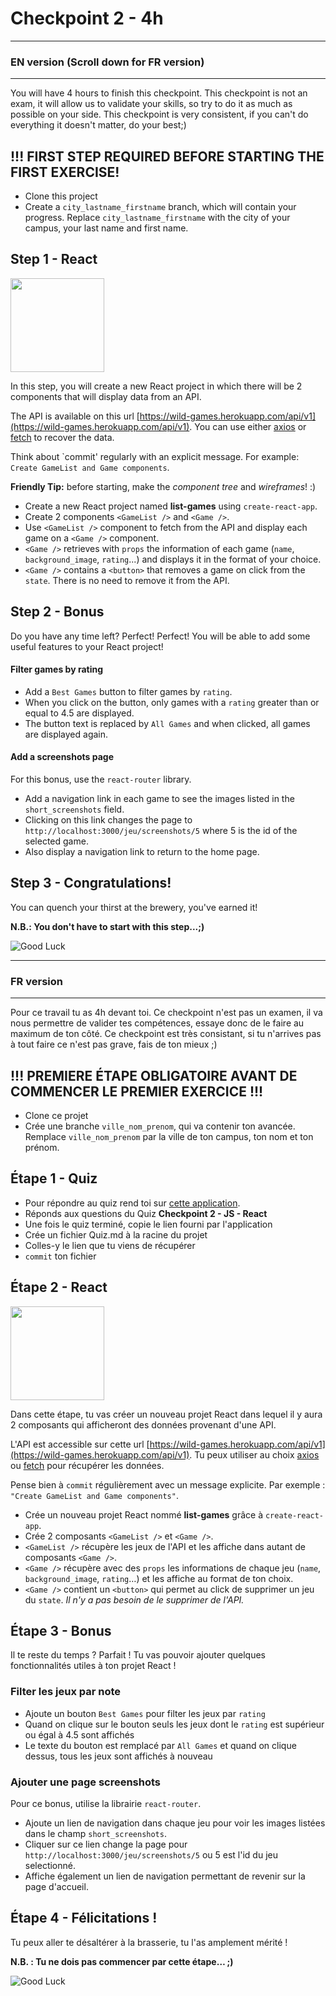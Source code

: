 # Checkpoint 2 - 4h

---
### EN version (Scroll down for FR version)
---

You will have 4 hours to finish this checkpoint. This checkpoint is not an exam, it will allow us to validate your skills, so try to do it as much as possible on your side.
This checkpoint is very consistent, if you can't do everything it doesn't matter, do your best;)

## !!! FIRST STEP REQUIRED BEFORE STARTING THE FIRST EXERCISE!

- Clone this project
- Create a `city_lastname_firstname` branch, which will contain your progress. Replace `city_lastname_firstname` with the city of your campus, your last name and first name.

## Step 1 - React

<img src="https://giphygifs.s3.amazonaws.com/media/14hVsVZomE4hj2/giphy.gif" height="150">

In this step, you will create a new React project in which there will be 2 components that will display data from an API.

The API is available on this url [https://wild-games.herokuapp.com/api/v1](https://wild-games.herokuapp.com/api/v1).
You can use either [axios](https://github.com/axios/axios) or [fetch](https://developer.mozilla.org/fr/docs/Web/API/Fetch_API/Using_Fetch) to recover the data.

Think about `commit' regularly with an explicit message. For example: ``Create GameList and Game components``.

**Friendly Tip:** before starting, make the *component tree* and *wireframes*! :)

- Create a new React project named **list-games** using `create-react-app`.
- Create 2 components `<GameList />` and `<Game />`.
- Use `<GameList />` component to fetch from the API and display each game on a `<Game />` component.
- `<Game />` retrieves with `props` the information of each game (`name`, `background_image`, `rating`...) and displays it in the format of your choice.
- `<Game />` contains a `<button>` that removes a game on click from the `state`. There is no need to remove it from the API.

## Step 2 - Bonus

Do you have any time left? Perfect! Perfect! You will be able to add some useful features to your React project!

#### Filter games by rating

- Add a `Best Games` button to filter games by `rating`.
- When you click on the button, only games with a `rating` greater than or equal to 4.5 are displayed.
- The button text is replaced by `All Games` and when clicked, all games are displayed again.

#### Add a screenshots page

For this bonus, use the `react-router` library.

- Add a navigation link in each game to see the images listed in the `short_screenshots` field. 
- Clicking on this link changes the page to `http://localhost:3000/jeu/screenshots/5` where 5 is the id of the selected game.
- Also display a navigation link to return to the home page.

## Step 3 - Congratulations!

You can quench your thirst at the brewery, you've earned it!

**N.B.: You don't have to start with this step...;)**

![Good Luck](https://media.giphy.com/media/AC1PtbdsJZyOQ/giphy.gif)


---
### FR version
---

Pour ce travail tu as 4h devant toi. Ce checkpoint n'est pas un examen, il va nous permettre de valider tes compétences, essaye donc de le faire au maximum de ton côté.
Ce checkpoint est très consistant, si tu n'arrives pas à tout faire ce n'est pas grave, fais de ton mieux ;)

## !!! PREMIERE ÉTAPE OBLIGATOIRE AVANT DE COMMENCER LE PREMIER EXERCICE !!!

- Clone ce projet
- Crée une branche `ville_nom_prenom`, qui va contenir ton avancée. Remplace `ville_nom_prenom` par la ville de ton campus, ton nom et ton prénom.

## Étape 1 - Quiz

- Pour répondre au quiz rend toi sur [cette application](https://wild-quiz-client.herokuapp.com/).
- Réponds aux questions du Quiz **Checkpoint 2 - JS - React**
- Une fois le quiz terminé, copie le lien fourni par l'application
- Crée un fichier Quiz.md à la racine du projet
- Colles-y le lien que tu viens de récupérer
- `commit` ton fichier

## Étape 2 - React

<img src="https://giphygifs.s3.amazonaws.com/media/14hVsVZomE4hj2/giphy.gif" height="150">

Dans cette étape, tu vas créer un nouveau projet React dans lequel il y aura 2 composants qui afficheront des données provenant d'une API.

L'API est accessible sur cette url [https://wild-games.herokuapp.com/api/v1](https://wild-games.herokuapp.com/api/v1).
Tu peux utiliser au choix [axios](https://github.com/axios/axios) ou [fetch](https://developer.mozilla.org/fr/docs/Web/API/Fetch_API/Using_Fetch) pour récupérer les données.

Pense bien à `commit` régulièrement avec un message explicite. Par exemple : `"Create GameList and Game components"`.

- Crée un nouveau projet React nommé **list-games** grâce à `create-react-app`.
- Crée 2 composants `<GameList />` et `<Game />`.
- `<GameList />` récupère les jeux de l'API et  les affiche dans autant de composants `<Game />`.
- `<Game />` récupère avec des `props` les informations de chaque jeu (`name`, `background_image`, `rating`…) et les affiche au format de ton choix.
- `<Game />` contient un `<button>` qui permet au click de supprimer un jeu du `state`. _Il n'y a pas besoin de le supprimer de l'API._

## Étape 3 - Bonus

Il te reste du temps ? Parfait ! Tu vas pouvoir ajouter quelques fonctionnalités utiles à ton projet React !

### Filter les jeux par note

- Ajoute un bouton `Best Games` pour filter les jeux par `rating`
- Quand on clique sur le bouton seuls les jeux dont le `rating` est supérieur ou égal à 4.5 sont affichés
- Le texte du bouton est remplacé par `All Games` et quand on clique dessus, tous les jeux sont affichés à nouveau

### Ajouter une page screenshots

Pour ce bonus, utilise la librairie `react-router`.

- Ajoute un lien de navigation dans chaque jeu pour voir les images listées dans le champ `short_screenshots`. 
- Cliquer sur ce lien change la page pour `http://localhost:3000/jeu/screenshots/5` ou 5 est l'id du jeu selectionné.
- Affiche également un lien de navigation permettant de revenir sur la page d'accueil.

## Étape 4 - Félicitations !

Tu peux aller te désaltérer à la brasserie, tu l'as amplement mérité !

**N.B. : Tu ne dois pas commencer par cette étape… ;)**

![Good Luck](https://media.giphy.com/media/AC1PtbdsJZyOQ/giphy.gif)
